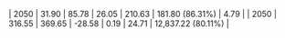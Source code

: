 | 2050 | 31.90 | 85.78 |  26.05 | 210.63 | 181.80 (86.31%) | 4.79 |
| 2050 | 316.55 | 369.65 | -28.58 | 0.19 | 24.71 | 12,837.22 (80.11%) |
